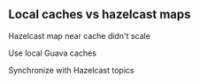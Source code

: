 ##  Local caches vs hazelcast maps

Hazelcast map near cache didn't scale <!-- .element: class="fragment" data-fragment-index="1" -->

Use local Guava caches <!-- .element: class="fragment" data-fragment-index="2" -->

Synchronize with Hazelcast topics <!-- .element: class="fragment" data-fragment-index="3" -->
